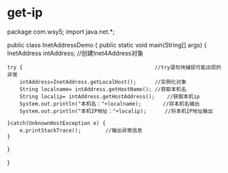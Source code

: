 # get-ip
package com.wsy5;
import java.net.*;

public class InetAddressDemo {
	public static void main(String[] args) {
		InetAddress intAddress;			//创建Inet4Address对象
	
	try {											//try语句块捕捉可能出现的异常
		intAddress=InetAddress.getLocalHost();		//实例化对象
		String localname= intAddress.getHostName();	//获取本机名
		String localip= intAddress.getHostAddress();	//获取本机ip
		System.out.println("本机名："+localname);		//将本机名输出
		System.out.println("本机IP地址："+localip);		//将本机IP地址输出
		
	}catch(UnknownHostException e) {
		e.printStackTrace(); 		//输出异常信息
	}
 }

}
